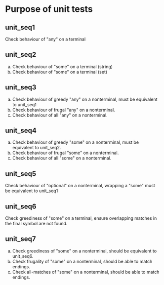 # Purpose of unit tests

## unit_seq1

Check behaviour of "any" on a terminal

## unit_seq2

<ol type="a">
    <li>Check behaviour of "some" on a terminal (string)</li>
    <li>Check behaviour of "some" on a terminal (set)</li>
</ol>

## unit_seq3

<ol type="a">
    <li>Check behaviour of greedy "any" on a nonterminal, must be equivalent to unit_seq1</li>
    <li>Check behaviour of frugal "any" on a nonterminal.</li>
    <li>Check behaviour of all "any" on a nonterminal.</li>
</ol>

## unit_seq4

<ol type="a">
    <li>Check behaviour of greedy "some" on a nonterminal, must be equivalent to unit_seq2.</li>
    <li>Check behaviour of frugal "some" on a nonterminal.</li>
    <li>Check behaviour of all "some" on a nonterminal.</li>
</ol>

## unit_seq5

Check behaviour of "optional" on a nonterminal, wrapping a "some" must be equivalent to unit_seq1

## unit_seq6

Check greediness of "some" on a terminal, ensure overlapping matches in the final symbol are not found.

## unit_seq7

<ol type="a">
    <li>Check greediness of "some" on a nonterminal, should be equivalent to unit_seq6.</li>
    <li>Check frugality of "some" on a nonterminal, should be able to match endings.</li>
    <li>Check all-matches of "some" on a nonterminal, should be able to match endings.</li>
</ol>


